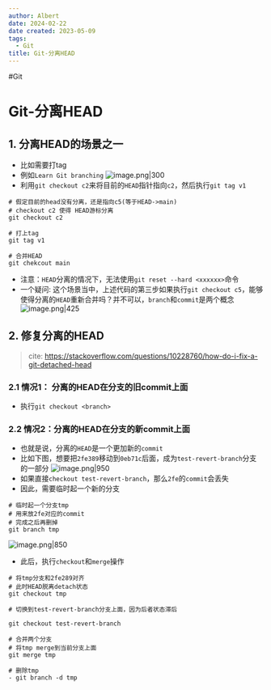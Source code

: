 ```yaml
---
author: Albert
date: 2024-02-22
date created: 2023-05-09
tags:
  - Git
title: Git-分离HEAD
---
```


#Git

# Git-分离HEAD

## 1. 分离HEAD的场景之一

- 比如需要打tag
- 例如`Learn Git branching`
  ![image.png|300](https://img-20221128.oss-cn-shanghai.aliyuncs.com/img-2022-11/20230108210925.png)
- 利用`git checkout c2`来将目前的`HEAD`指针指向`c2`，然后执行`git tag v1`

```shell
# 假定目前的head没有分离，还是指向c5(等于HEAD->main)
# checkout c2 使得 HEAD游标分离
git checkout c2

# 打上tag
git tag v1

# 合并HEAD
git chekcout main
```

- 注意：`HEAD`分离的情况下，无法使用`git reset --hard <xxxxxx>`命令
- 一个疑问: 这个场景当中，上述代码的第三步如果执行`git checkout c5`，能够使得分离的`HEAD`重新合并吗？并不可以，`branch`和`commit`是两个概念
  ![image.png|425](https://img-20221128.oss-cn-shanghai.aliyuncs.com/img-2022-11/20230108211747.png)

## 2. 修复分离的HEAD

> cite: https://stackoverflow.com/questions/10228760/how-do-i-fix-a-git-detached-head

### 2.1 情况1： 分离的HEAD在分支的旧commit上面

- 执行`git checkout <branch>`

### 2.2 情况2：分离的HEAD在分支的新commit上面

- 也就是说，分离的`HEAD`是一个更加新的`commit`
- 比如下图，想要把`2fe389`移动到`0eb71c`后面，成为`test-revert-branch`分支的一部分
  ![image.png|950](https://img-20221128.oss-cn-shanghai.aliyuncs.com/img-2022-11/20230209202205.png)
- 如果直接`checkout test-revert-branch`，那么`2fe`的`commit`会丢失
- 因此，需要临时起一个新的分支

```shell
# 临时起一个分支tmp
# 用来放2fe对应的commit
# 完成之后再删掉
git branch tmp
```

![image.png|850](https://img-20221128.oss-cn-shanghai.aliyuncs.com/img-2022-11/20230209202649.png)

- 此后，执行`checkout`和`merge`操作

```shell
# 将tmp分支和2fe289对齐
# 此时HEAD脱离detach状态
git checkout tmp

# 切换到test-revert-branch分支上面，因为后者状态滞后

git checkout test-revert-branch

# 合并两个分支
# 将tmp merge到当前分支上面
git merge tmp

# 删除tmp
- git branch -d tmp
```
